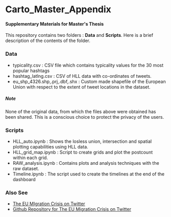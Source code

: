 # Carto_Master_Appendix
#### Supplementary Materials for Master's Thesis

This repository contains two folders : **Data** and **Scripts**. 
Here is a brief description of the contents of the folder.

### Data
  - typicality.csv : CSV file which contains typicality values for the 30 most popular hashtags 
  - hashtag_latlng.csv : CSV of HLL data with co-ordinates of tweets. 
  - eu_shp_4326.shp,.prj,.dbf,.shx : Custom made shapefile of the European Union with respect to the extent of tweet locations in the dataset.


##### Note
None of the original data, from which the files above were obtained has been shared. This is a conscious choice to protect the privacy of the users. 

### Scripts
  - HLL_auto.ipynb : Shows the losless union, intersection and spatial plotting capabilities using HLL data.
  - HLL_grid_map.ipynb : Script to create grids and plot the postcount within each grid.
  - RAW_analysis.ipynb : Contains plots and analysis techniques with the raw dataset. 
  - Timeline.ipynb : The script used to create the timelines at the end of the dashboard
  
### Also See

  * [The EU MIgration Crisis on Twitter](https://share.streamlit.io/thecount11/thesis_dashboard_1/eva_feedback/main.py)
  * [Github Repository for The EU Migration Crisis on Twitter](https://github.com/TheCount11/Thesis_dashboard)
  
  
